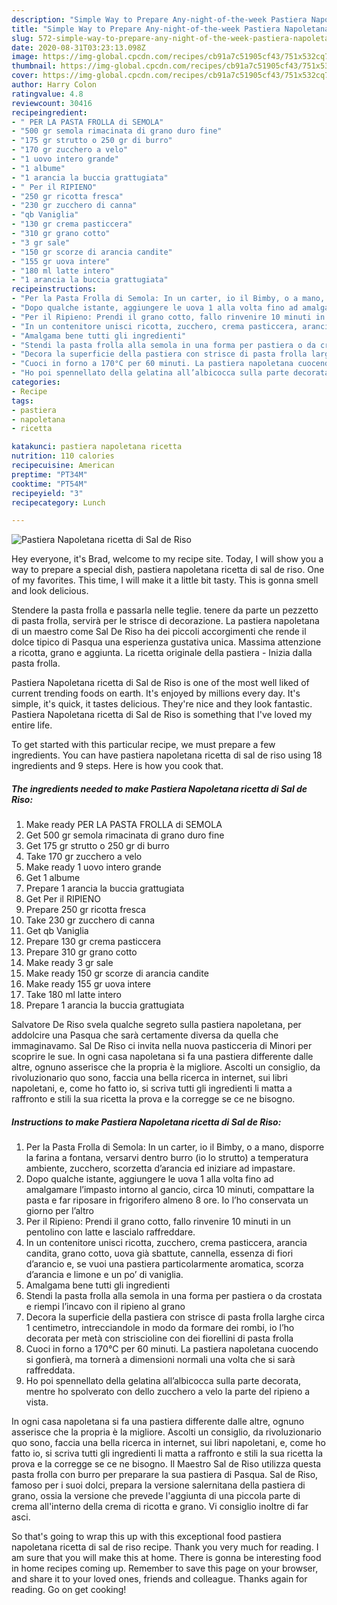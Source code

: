 ```yaml
---
description: "Simple Way to Prepare Any-night-of-the-week Pastiera Napoletana ricetta di Sal de Riso"
title: "Simple Way to Prepare Any-night-of-the-week Pastiera Napoletana ricetta di Sal de Riso"
slug: 572-simple-way-to-prepare-any-night-of-the-week-pastiera-napoletana-ricetta-di-sal-de-riso
date: 2020-08-31T03:23:13.098Z
image: https://img-global.cpcdn.com/recipes/cb91a7c51905cf43/751x532cq70/pastiera-napoletana-ricetta-di-sal-de-riso-recipe-main-photo.jpg
thumbnail: https://img-global.cpcdn.com/recipes/cb91a7c51905cf43/751x532cq70/pastiera-napoletana-ricetta-di-sal-de-riso-recipe-main-photo.jpg
cover: https://img-global.cpcdn.com/recipes/cb91a7c51905cf43/751x532cq70/pastiera-napoletana-ricetta-di-sal-de-riso-recipe-main-photo.jpg
author: Harry Colon
ratingvalue: 4.8
reviewcount: 30416
recipeingredient:
- " PER LA PASTA FROLLA di SEMOLA"
- "500 gr semola rimacinata di grano duro fine"
- "175 gr strutto o 250 gr di burro"
- "170 gr zucchero a velo"
- "1 uovo intero grande"
- "1 albume"
- "1 arancia la buccia grattugiata"
- " Per il RIPIENO"
- "250 gr ricotta fresca"
- "230 gr zucchero di canna"
- "qb Vaniglia"
- "130 gr crema pasticcera"
- "310 gr grano cotto"
- "3 gr sale"
- "150 gr scorze di arancia candite"
- "155 gr uova intere"
- "180 ml latte intero"
- "1 arancia la buccia grattugiata"
recipeinstructions:
- "Per la Pasta Frolla di Semola: In un carter, io il Bimby, o a mano, disporre la farina a fontana, versarvi dentro burro (io lo strutto) a temperatura ambiente, zucchero, scorzetta d’arancia ed iniziare ad impastare."
- "Dopo qualche istante, aggiungere le uova 1 alla volta fino ad amalgamare l’impasto intorno al gancio, circa 10 minuti, compattare la pasta e far riposare in frigorifero almeno 8 ore. Io l’ho conservata un giorno per l’altro"
- "Per il Ripieno: Prendi il grano cotto, fallo rinvenire 10 minuti in un pentolino con latte e lascialo raffreddare."
- "In un contenitore unisci ricotta, zucchero, crema pasticcera, arancia candita, grano cotto, uova già sbattute, cannella, essenza di fiori d’arancio e, se vuoi una pastiera particolarmente aromatica, scorza d’arancia e limone e un po’ di vaniglia."
- "Amalgama bene tutti gli ingredienti"
- "Stendi la pasta frolla alla semola in una forma per pastiera o da crostata e riempi l’incavo con il ripieno al grano"
- "Decora la superficie della pastiera con strisce di pasta frolla larghe circa 1 centimetro, intrecciandole in modo da formare dei rombi, io l’ho decorata per metà con striscioline con dei fiorellini di pasta frolla"
- "Cuoci in forno a 170°C per 60 minuti. La pastiera napoletana cuocendo si gonfierà, ma tornerà a dimensioni normali una volta che si sarà raffreddata."
- "Ho poi spennellato della gelatina all’albicocca sulla parte decorata, mentre ho spolverato con dello zucchero a velo la parte del ripieno a vista."
categories:
- Recipe
tags:
- pastiera
- napoletana
- ricetta

katakunci: pastiera napoletana ricetta 
nutrition: 110 calories
recipecuisine: American
preptime: "PT34M"
cooktime: "PT54M"
recipeyield: "3"
recipecategory: Lunch

---
```



![Pastiera Napoletana ricetta di Sal de Riso](https://img-global.cpcdn.com/recipes/cb91a7c51905cf43/751x532cq70/pastiera-napoletana-ricetta-di-sal-de-riso-recipe-main-photo.jpg)

Hey everyone, it's Brad, welcome to my recipe site. Today, I will show you a way to prepare a special dish, pastiera napoletana ricetta di sal de riso. One of my favorites. This time, I will make it a little bit tasty. This is gonna smell and look delicious.

Stendere la pasta frolla e passarla nelle teglie. tenere da parte un pezzetto di pasta frolla, servirà per le strisce di decorazione. La pastiera napoletana di un maestro come Sal De Riso ha dei piccoli accorgimenti che rende il dolce tipico di Pasqua una esperienza gustativa unica. Massima attenzione a ricotta, grano e aggiunta. La ricetta originale della pastiera - Inizia dalla pasta frolla.

Pastiera Napoletana ricetta di Sal de Riso is one of the most well liked of current trending foods on earth. It's enjoyed by millions every day. It's simple, it's quick, it tastes delicious. They're nice and they look fantastic. Pastiera Napoletana ricetta di Sal de Riso is something that I've loved my entire life.


To get started with this particular recipe, we must prepare a few ingredients. You can have pastiera napoletana ricetta di sal de riso using 18 ingredients and 9 steps. Here is how you cook that.

<!--inarticleads1-->

##### The ingredients needed to make Pastiera Napoletana ricetta di Sal de Riso:

1. Make ready  PER LA PASTA FROLLA di SEMOLA
1. Get 500 gr semola rimacinata di grano duro fine
1. Get 175 gr strutto o 250 gr di burro
1. Take 170 gr zucchero a velo
1. Make ready 1 uovo intero grande
1. Get 1 albume
1. Prepare 1 arancia la buccia grattugiata
1. Get  Per il RIPIENO
1. Prepare 250 gr ricotta fresca
1. Take 230 gr zucchero di canna
1. Get qb Vaniglia
1. Prepare 130 gr crema pasticcera
1. Prepare 310 gr grano cotto
1. Make ready 3 gr sale
1. Make ready 150 gr scorze di arancia candite
1. Make ready 155 gr uova intere
1. Take 180 ml latte intero
1. Prepare 1 arancia la buccia grattugiata


Salvatore De Riso svela qualche segreto sulla pastiera napoletana, per addolcire una Pasqua che sarà certamente diversa da quella che immaginavamo. Sal De Riso ci invita nella nuova pasticceria di Minori per scoprire le sue. In ogni casa napoletana si fa una pastiera differente dalle altre, ognuno asserisce che la propria è la migliore. Ascolti un consiglio, da rivoluzionario quo sono, faccia una bella ricerca in internet, sui libri napoletani, e, come ho fatto io, si scriva tutti gli ingredienti li matta a raffronto e stili la sua ricetta la prova e la corregge se ce ne bisogno. 

<!--inarticleads2-->

##### Instructions to make Pastiera Napoletana ricetta di Sal de Riso:

1. Per la Pasta Frolla di Semola: In un carter, io il Bimby, o a mano, disporre la farina a fontana, versarvi dentro burro (io lo strutto) a temperatura ambiente, zucchero, scorzetta d’arancia ed iniziare ad impastare.
1. Dopo qualche istante, aggiungere le uova 1 alla volta fino ad amalgamare l’impasto intorno al gancio, circa 10 minuti, compattare la pasta e far riposare in frigorifero almeno 8 ore. Io l’ho conservata un giorno per l’altro
1. Per il Ripieno: Prendi il grano cotto, fallo rinvenire 10 minuti in un pentolino con latte e lascialo raffreddare.
1. In un contenitore unisci ricotta, zucchero, crema pasticcera, arancia candita, grano cotto, uova già sbattute, cannella, essenza di fiori d’arancio e, se vuoi una pastiera particolarmente aromatica, scorza d’arancia e limone e un po’ di vaniglia.
1. Amalgama bene tutti gli ingredienti
1. Stendi la pasta frolla alla semola in una forma per pastiera o da crostata e riempi l’incavo con il ripieno al grano
1. Decora la superficie della pastiera con strisce di pasta frolla larghe circa 1 centimetro, intrecciandole in modo da formare dei rombi, io l’ho decorata per metà con striscioline con dei fiorellini di pasta frolla
1. Cuoci in forno a 170°C per 60 minuti. La pastiera napoletana cuocendo si gonfierà, ma tornerà a dimensioni normali una volta che si sarà raffreddata.
1. Ho poi spennellato della gelatina all’albicocca sulla parte decorata, mentre ho spolverato con dello zucchero a velo la parte del ripieno a vista.


In ogni casa napoletana si fa una pastiera differente dalle altre, ognuno asserisce che la propria è la migliore. Ascolti un consiglio, da rivoluzionario quo sono, faccia una bella ricerca in internet, sui libri napoletani, e, come ho fatto io, si scriva tutti gli ingredienti li matta a raffronto e stili la sua ricetta la prova e la corregge se ce ne bisogno. Il Maestro Sal de Riso utilizza questa pasta frolla con burro per preparare la sua pastiera di Pasqua. Sal de Riso, famoso per i suoi dolci, prepara la versione salernitana della pastiera di grano, ossia la versione che prevede l&#39;aggiunta di una piccola parte di crema all&#39;interno della crema di ricotta e grano. Vi consiglio inoltre di far asci. 

So that's going to wrap this up with this exceptional food pastiera napoletana ricetta di sal de riso recipe. Thank you very much for reading. I am sure that you will make this at home. There is gonna be interesting food in home recipes coming up. Remember to save this page on your browser, and share it to your loved ones, friends and colleague. Thanks again for reading. Go on get cooking!
